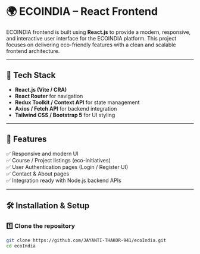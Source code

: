 # 🌍 ECOINDIA – React Frontend  

ECOINDIA frontend is built using **React.js** to provide a modern, responsive, and interactive user interface for the ECOINDIA platform. This project focuses on delivering eco-friendly features with a clean and scalable frontend architecture.  

---

## 🚀 Tech Stack  
- **React.js (Vite / CRA)**  
- **React Router** for navigation  
- **Redux Toolkit / Context API** for state management  
- **Axios / Fetch API** for backend integration  
- **Tailwind CSS / Bootstrap 5** for UI styling  

---

## 📌 Features  
✅ Responsive and modern UI  
✅ Course / Project listings (eco-initiatives)  
✅ User Authentication pages (Login / Register UI)  
✅ Contact & About pages  
✅ Integration ready with Node.js backend APIs  

---

## 🛠️ Installation & Setup  

### 1️⃣ Clone the repository  
```bash
git clone https://github.com/JAYANTI-THAKOR-941/ecoIndia.git
cd ecoIndia
